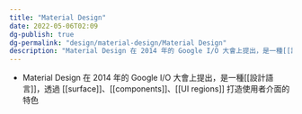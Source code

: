 ```yaml
---
title: "Material Design"
date: 2022-05-06T02:09
dg-publish: true
dg-permalink: "design/material-design/Material Design"
description: "Material Design 在 2014 年的 Google I/O 大會上提出，是一種[[設計語言]]，透過 [[surface]]、[[components]]、[[UI regions]] 打造使用者介面的特色..."
---
```

- Material Design 在 2014 年的 Google I/O 大會上提出，是一種[[設計語言]]，透過 [[surface]]、[[components]]、[[UI regions]] 打造使用者介面的特色